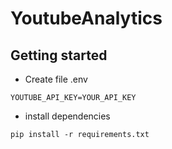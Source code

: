 # YoutubeAnalytics

## Getting started
* Create file .env
```
YOUTUBE_API_KEY=YOUR_API_KEY
```

* install dependencies
```
pip install -r requirements.txt
```

